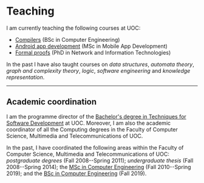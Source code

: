 # Teaching

I am currently teaching the following courses at UOC:

- [Compilers](http://cv.uoc.edu/tren/trenacc/web/GAT_EXP.PLANDOCENTE?any_academico=20201&cod_asignatura=75.580&idioma=CAS&pagina=PD_PREV_PORTAL) (BSc in Computer Engineering)
- [Android app development](http://cv.uoc.edu/tren/trenacc/web/GAT_EXP.PLANDOCENTE?any_academico=20201&cod_asignatura=M0.652&idioma=CAS&pagina=PD_PREV_PORTAL) (MSc in Mobile App Development)
- [Formal proofs]() (PhD in Network and Information Technologies)

In the past I have also taught courses on *data structures*, *automata theory*, *graph and complexity theory*, *logic*, *software engineering* and *knowledge representation*.

---
## Academic coordination

I am the programme director of the [Bachelor's degree in Techniques for Software Development](https://studies.uoc.edu/en/bachelors-degrees/software-development/presentation) at UOC. Moreover, I am also the academic coordinator of all the Computing degrees in the Faculty of Computer Science, Multimedia and Telecommunications of UOC.

In the past, I have coordinated the following areas within the Faculty of Computer Science, Multimedia and Telecommunications of UOC: *postgraduate degrees* (Fall 2008--Spring 2011); *undergraduate thesis*  (Fall 2008--Spring 2014); the [MSc in Computer Engineering](https://estudios.uoc.edu/es/masters-universitarios/ingenieria-informatica/presentacion) (Fall 2010--Spring 2019); and the [BSc in Computer Engineering](https://estudios.uoc.edu/es/grados/ingenieria-informatica/presentacion) (Fall 2019).

